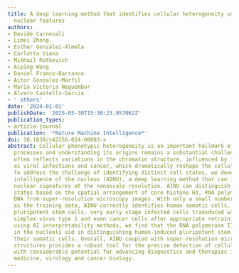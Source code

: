 ```yaml
---
title: A deep learning method that identifies cellular heterogeneity using nanoscale
  nuclear features
authors:
- Davide Carnevali
- Limei Zhong
- Esther González-Almela
- Carlotta Viana
- Mikhail Rotkevich
- Aiping Wang
- Daniel Franco-Barranco
- Aitor Gonzalez-Marfil
- Maria Victoria Neguembor
- Alvaro Castells-Garcia
- ' others'
date: '2024-01-01'
publishDate: '2025-05-30T15:30:23.957062Z'
publication_types:
- article-journal
publication: '*Nature Machine Intelligence*'
doi: 10.1038/s42256-024-00883-x
abstract: Cellular phenotypic heterogeneity is an important hallmark of many biological
  processes and understanding its origins remains a substantial challenge. This heterogeneity
  often reflects variations in the chromatin structure, influenced by factors such
  as viral infections and cancer, which dramatically reshape the cellular landscape.
  To address the challenge of identifying distinct cell states, we developed artificial
  intelligence of the nucleus (AINU), a deep learning method that can identify specific
  nuclear signatures at the nanoscale resolution. AINU can distinguish different cell
  states based on the spatial arrangement of core histone H3, RNA polymerase II or
  DNA from super-resolution microscopy images. With only a small number of images
  as the training data, AINU correctly identifies human somatic cells, human-induced
  pluripotent stem cells, very early stage infected cells transduced with DNA herpes
  simplex virus type 1 and even cancer cells after appropriate retraining. Finally,
  using AI interpretability methods, we find that the RNA polymerase II localizations
  in the nucleoli aid in distinguishing human-induced pluripotent stem cells from
  their somatic cells. Overall, AINU coupled with super-resolution microscopy of nuclear
  structures provides a robust tool for the precise detection of cellular heterogeneity,
  with considerable potential for advancing diagnostics and therapies in regenerative
  medicine, virology and cancer biology.
---
```

